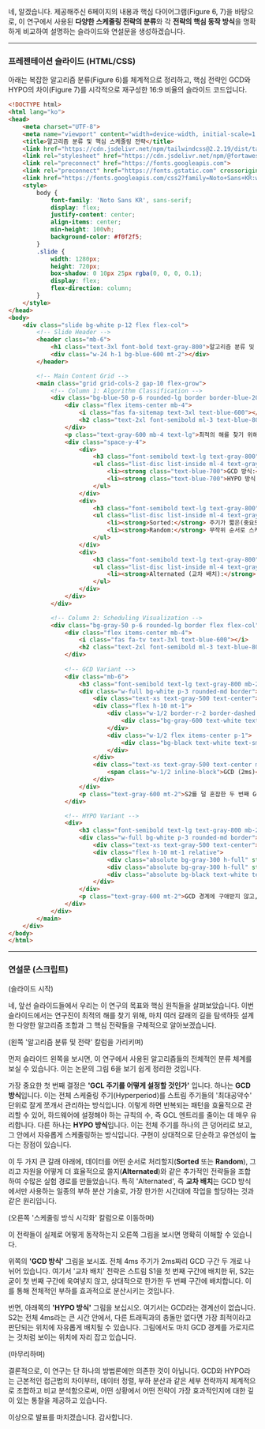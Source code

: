 네, 알겠습니다. 제공해주신 6페이지의 내용과 핵심 다이어그램(Figure 6, 7)을 바탕으로, 이 연구에서 사용된 **다양한 스케줄링 전략의 분류**와 각 **전략의 핵심 동작 방식**을 명확하게 비교하여 설명하는 슬라이드와 연설문을 생성하겠습니다.

---

### 프레젠테이션 슬라이드 (HTML/CSS)

아래는 복잡한 알고리즘 분류(Figure 6)를 체계적으로 정리하고, 핵심 전략인 GCD와 HYPO의 차이(Figure 7)를 시각적으로 재구성한 16:9 비율의 슬라이드 코드입니다.

```html
<!DOCTYPE html>
<html lang="ko">
<head>
    <meta charset="UTF-8">
    <meta name="viewport" content="width=device-width, initial-scale=1.0">
    <title>알고리즘 분류 및 핵심 스케줄링 전략</title>
    <link href="https://cdn.jsdelivr.net/npm/tailwindcss@2.2.19/dist/tailwind.min.css" rel="stylesheet">
    <link rel="stylesheet" href="https://cdn.jsdelivr.net/npm/@fortawesome/fontawesome-free@6.4.0/css/all.min.css">
    <link rel="preconnect" href="https://fonts.googleapis.com">
    <link rel="preconnect" href="https://fonts.gstatic.com" crossorigin>
    <link href="https://fonts.googleapis.com/css2?family=Noto+Sans+KR:wght@300;400;500;700&display=swap" rel="stylesheet">
    <style>
        body {
            font-family: 'Noto Sans KR', sans-serif;
            display: flex;
            justify-content: center;
            align-items: center;
            min-height: 100vh;
            background-color: #f0f2f5;
        }
        .slide {
            width: 1280px;
            height: 720px;
            box-shadow: 0 10px 25px rgba(0, 0, 0, 0.1);
            display: flex;
            flex-direction: column;
        }
    </style>
</head>
<body>
    <div class="slide bg-white p-12 flex flex-col">
        <!-- Slide Header -->
        <header class="mb-6">
            <h1 class="text-3xl font-bold text-gray-800">알고리즘 분류 및 핵심 스케줄링 전략</h1>
            <div class="w-24 h-1 bg-blue-600 mt-2"></div>
        </header>

        <!-- Main Content Grid -->
        <main class="grid grid-cols-2 gap-10 flex-grow">
            <!-- Column 1: Algorithm Classification -->
            <div class="bg-blue-50 p-6 rounded-lg border border-blue-200 flex flex-col">
                <div class="flex items-center mb-4">
                    <i class="fas fa-sitemap text-3xl text-blue-600"></i>
                    <h2 class="text-2xl font-semibold ml-3 text-blue-800">알고리즘 분류 및 전략 (Fig. 6)</h2>
                </div>
                <p class="text-gray-600 mb-4 text-lg">최적의 해를 찾기 위해, 다음과 같은 계층적 전략들을 조합하여 실험을 설계했습니다.</p>
                <div class="space-y-4">
                    <div>
                        <h3 class="font-semibold text-lg text-gray-800"><i class="fas fa-layer-group mr-2 text-blue-500"></i>1. GCL 주기 설정 (핵심 전략)</h3>
                        <ul class="list-disc list-inside ml-4 text-gray-700">
                            <li><strong class="text-blue-700">GCD 방식:</strong> 전체 주기를 '최대공약수' 단위로 잘게 쪼갬. (GCL 엔트리 수 감소에 유리)</li>
                            <li><strong class="text-blue-700">HYPO 방식:</strong> 전체 주기를 하나의 큰 덩어리(Hyperperiod)로 사용. (구현 단순, 유연성 높음)</li>
                        </ul>
                    </div>
                    <div>
                        <h3 class="font-semibold text-lg text-gray-800"><i class="fas fa-sort-amount-down mr-2 text-blue-500"></i>2. 데이터 입력 순서</h3>
                        <ul class="list-disc list-inside ml-4 text-gray-700">
                            <li><strong>Sorted:</strong> 주기가 짧은(중요도 높은) 스트림부터 정렬하여 스케줄링.</li>
                            <li><strong>Random:</strong> 무작위 순서로 스케줄링.</li>
                        </ul>
                    </div>
                    <div>
                        <h3 class="font-semibold text-lg text-gray-800"><i class="fas fa-balance-scale-right mr-2 text-blue-500"></i>3. 자원 활용 최적화 (GCD 전용)</h3>
                        <ul class="list-disc list-inside ml-4 text-gray-700">
                            <li><strong>Alternated (교차 배치):</strong> 가장 한가한 GCD 구간에 스트림을 배치하여 <strong class="text-blue-700">부하 분산</strong>.</li>
                        </ul>
                    </div>
                </div>
            </div>

            <!-- Column 2: Scheduling Visualization -->
            <div class="bg-gray-50 p-6 rounded-lg border flex flex-col">
                <div class="flex items-center mb-4">
                    <i class="fas fa-tv text-3xl text-blue-600"></i>
                    <h2 class="text-2xl font-semibold ml-3 text-blue-800">스케줄링 방식 시각화 (Fig. 7)</h2>
                </div>
                
                <!-- GCD Variant -->
                <div class="mb-6">
                    <h3 class="font-semibold text-lg text-gray-800 mb-2">a) GCD 방식 (교차 배치 적용)</h3>
                    <div class="w-full bg-white p-3 rounded-md border">
                        <div class="text-xs text-gray-500 text-center">Hyperperiod (4ms)</div>
                        <div class="flex h-10 mt-1">
                            <div class="w-1/2 border-r-2 border-dashed border-gray-400 flex items-center p-1">
                                <div class="bg-gray-600 text-white text-sm flex items-center justify-center h-full w-1/3">S1</div>
                            </div>
                            <div class="w-1/2 flex items-center p-1">
                                <div class="bg-black text-white text-sm flex items-center justify-center h-full w-1/3">S2</div>
                            </div>
                        </div>
                        <div class="text-xs text-gray-500 text-center mt-1">
                            <span class="w-1/2 inline-block">GCD (2ms)</span><span class="w-1/2 inline-block">GCD (2ms)</span>
                        </div>
                    </div>
                    <p class="text-gray-600 mt-2">S2를 덜 혼잡한 두 번째 GCD 구간에 배치하여 <strong class="font-semibold">부하를 분산</strong>합니다.</p>
                </div>

                <!-- HYPO Variant -->
                <div>
                    <h3 class="font-semibold text-lg text-gray-800 mb-2">b) HYPO 방식</h3>
                    <div class="w-full bg-white p-3 rounded-md border">
                        <div class="text-xs text-gray-500 text-center">Hyperperiod (4ms)</div>
                        <div class="flex h-10 mt-1 relative">
                            <div class="absolute bg-gray-300 h-full" style="left: 20%; width: 15%;"></div>
                            <div class="absolute bg-gray-300 h-full" style="left: 60%; width: 20%;"></div>
                            <div class="absolute bg-black text-white text-sm flex items-center justify-center h-full" style="left: 40%; width: 15%;">S2</div>
                        </div>
                    </div>
                    <p class="text-gray-600 mt-2">GCD 경계에 구애받지 않고, 전체 Hyperperiod 내에서 <strong class="font-semibold">최적의 위치에 자유롭게 배치</strong>합니다.</p>
                </div>
            </div>
        </main>
    </div>
</body>
</html>
```

---

### 연설문 (스크립트)

(슬라이드 시작)

네, 앞선 슬라이드들에서 우리는 이 연구의 목표와 핵심 원칙들을 살펴보았습니다. 이번 슬라이드에서는 연구진이 최적의 해를 찾기 위해, 마치 여러 갈래의 길을 탐색하듯 설계한 다양한 알고리즘 조합과 그 핵심 전략들을 구체적으로 알아보겠습니다.

(왼쪽 '알고리즘 분류 및 전략' 칼럼을 가리키며)

먼저 슬라이드 왼쪽을 보시면, 이 연구에서 사용된 알고리즘들의 전체적인 분류 체계를 보실 수 있습니다. 이는 논문의 그림 6을 보기 쉽게 정리한 것입니다.

가장 중요한 첫 번째 결정은 **'GCL 주기를 어떻게 설정할 것인가'** 입니다.
하나는 **GCD 방식**입니다. 이는 전체 스케줄링 주기(Hyperperiod)를 스트림 주기들의 '최대공약수' 단위로 잘게 쪼개서 관리하는 방식입니다. 이렇게 하면 반복되는 패턴을 효율적으로 관리할 수 있어, 하드웨어에 설정해야 하는 규칙의 수, 즉 GCL 엔트리를 줄이는 데 매우 유리합니다.
다른 하나는 **HYPO 방식**입니다. 이는 전체 주기를 하나의 큰 덩어리로 보고, 그 안에서 자유롭게 스케줄링하는 방식입니다. 구현이 상대적으로 단순하고 유연성이 높다는 장점이 있습니다.

이 두 가지 큰 갈래 아래에, 데이터를 어떤 순서로 처리할지(**Sorted** 또는 **Random**), 그리고 자원을 어떻게 더 효율적으로 쓸지(**Alternated**)와 같은 추가적인 전략들을 조합하여 수많은 실험 경로를 만들었습니다. 특히 'Alternated', 즉 **교차 배치**는 GCD 방식에서만 사용하는 일종의 부하 분산 기술로, 가장 한가한 시간대에 작업을 할당하는 것과 같은 원리입니다.

(오른쪽 '스케줄링 방식 시각화' 칼럼으로 이동하며)

이 전략들이 실제로 어떻게 동작하는지 오른쪽 그림을 보시면 명확히 이해할 수 있습니다.

위쪽의 **'GCD 방식'** 그림을 보시죠. 전체 4ms 주기가 2ms짜리 GCD 구간 두 개로 나뉘어 있습니다. 여기서 '교차 배치' 전략은 스트림 S1을 첫 번째 구간에 배치한 뒤, S2는 굳이 첫 번째 구간에 욱여넣지 않고, 상대적으로 한가한 두 번째 구간에 배치합니다. 이를 통해 전체적인 부하를 효과적으로 분산시키는 것입니다.

반면, 아래쪽의 **'HYPO 방식'** 그림을 보십시오. 여기서는 GCD라는 경계선이 없습니다. S2는 전체 4ms라는 큰 시간 안에서, 다른 트래픽과의 충돌만 없다면 가장 최적이라고 판단되는 위치에 자유롭게 배치될 수 있습니다. 그림에서도 마치 GCD 경계를 가로지르는 것처럼 보이는 위치에 자리 잡고 있습니다.

(마무리하며)

결론적으로, 이 연구는 단 하나의 방법론에만 의존한 것이 아닙니다. GCD와 HYPO라는 근본적인 접근법의 차이부터, 데이터 정렬, 부하 분산과 같은 세부 전략까지 체계적으로 조합하고 비교 분석함으로써, 어떤 상황에서 어떤 전략이 가장 효과적인지에 대한 깊이 있는 통찰을 제공하고 있습니다.

이상으로 발표를 마치겠습니다. 감사합니다.
